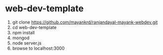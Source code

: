 # web-dev-template

1. git clone https://github.com/mayankrd/ranjandayal-mayank-webdev.git
1. cd web-dev-template
1. npm install
1. mongod
1. node server.js
1. browse to localhost:3000
